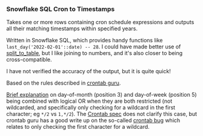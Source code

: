 ### Snowflake SQL Cron to Timestamps

Takes one or more rows containing cron schedule expressions and outputs all their matching timestamps within specified years.

Written in Snowflake SQL, which provides handy functions like `last_day('2022-02-01'::date) -- 28`. I could have made better use of [split_to_table](https://docs.snowflake.com/en/sql-reference/functions/split_to_table.html), but I like joining to numbers, and it's also closer to being cross-compatible.

I have not verified the accuracy of the output, but it is quite quick!

Based on the rules described in [crontab guru](https://crontab.guru/#5-29/2_4_4/5_*_TUE-WED,1-3).

[Brief explanation](https://stackoverflow.com/questions/34357126/why-crontab-uses-or-when-both-day-of-month-and-day-of-week-specified) on day-of-month (position 3) and day-of-week (position 5) being combined with logical OR when they are both restricted (not wildcarded, and specifically only checking for a wildcard in the first character; eg `*/2` vs `1,*/2`). The [Crontab spec](https://pubs.opengroup.org/onlinepubs/9699919799/utilities/crontab.html) does not clarify this case, but crontab guru has a good write up on the so-called [crontab bug](https://crontab.guru/cron-bug.html) which relates to only checking the first character for a wildcard.
